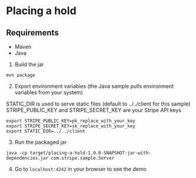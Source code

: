 # Placing a hold

## Requirements
* Maven
* Java

1. Build the jar
```
mvn package
```

2. Export environment variables
(the Java sample pulls environment variables from your system)

STATIC_DIR is used to serve static files (default to ../../client for this sample)
STRIPE_PUBLIC_KEY and STRIPE_SECRET_KEY are your Stripe API keys

```
export STRIPE_PUBLIC_KEY=pk_replace_with_your_key
export STRIPE_SECRET_KEY=sk_replace_with_your_key
export STATIC_DIR=../../client
```

3. Run the packaged jar
```
java -cp target/placing-a-hold-1.0.0-SNAPSHOT-jar-with-dependencies.jar com.stripe.sample.Server
```

4. Go to `localhost:4242` in your browser to see the demo
